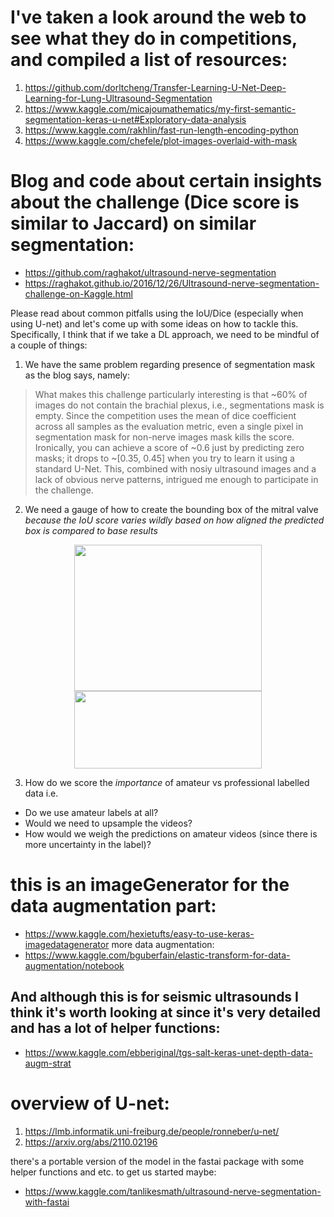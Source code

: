 

# I've taken a look around the web to see what they do in competitions, and compiled a list of resources:

1. https://github.com/dorltcheng/Transfer-Learning-U-Net-Deep-Learning-for-Lung-Ultrasound-Segmentation
2. https://www.kaggle.com/micajoumathematics/my-first-semantic-segmentation-keras-u-net#Exploratory-data-analysis
3. https://www.kaggle.com/rakhlin/fast-run-length-encoding-python
4. https://www.kaggle.com/chefele/plot-images-overlaid-with-mask

# Blog and code about certain insights about the challenge (Dice score is similar to Jaccard) on similar segmentation:
- https://github.com/raghakot/ultrasound-nerve-segmentation
- https://raghakot.github.io/2016/12/26/Ultrasound-nerve-segmentation-challenge-on-Kaggle.html

Please read about common pitfalls using the IoU/Dice (especially when using U-net) and let's come up with some ideas on how to tackle this. Specifically, I think that if we take a DL approach, we need to be mindful of a couple of things:
1. We have the same problem regarding presence of segmentation mask as the blog says, namely:
> What makes this challenge particularly interesting is that ~60% of images do not contain the brachial plexus, i.e., segmentations mask is empty. Since the competition uses the mean of dice coefficient across all samples as the evaluation metric, even a single pixel in segmentation mask for non-nerve images mask kills the score. Ironically, you can achieve a score of ~0.6 just by predicting zero masks; it drops to ~[0.35, 0.45] when you try to learn it using a standard U-Net. This, combined with nosiy ultrasound images and a lack of obvious nerve patterns, intrigued me enough to participate in the challenge.

2. We need a gauge of how to create the bounding box of the mitral valve *because the IoU score varies wildly based on how aligned the predicted box is compared to base results*

<p align="center">
  <img width="300" height="234" src="https://upload.wikimedia.org/wikipedia/commons/c/c7/Intersection_over_Union_-_visual_equation.png">
  <img width="300" height="124" src="https://upload.wikimedia.org/wikipedia/commons/e/e6/Intersection_over_Union_-_poor%2C_good_and_excellent_score.png">
</p>

3. How do we score the *importance* of amateur vs professional labelled data i.e.
  * Do we use amateur labels at all?
  * Would we need to upsample the videos?
  * How would we weigh the predictions on amateur videos (since there is more uncertainty in the label)? 
  

# this is an imageGenerator for the data augmentation part:
- https://www.kaggle.com/hexietufts/easy-to-use-keras-imagedatagenerator
more data augmentation:
- https://www.kaggle.com/bguberfain/elastic-transform-for-data-augmentation/notebook

## And although this is for seismic ultrasounds I think it's worth looking at since it's very detailed and has a lot of helper functions:
- https://www.kaggle.com/ebberiginal/tgs-salt-keras-unet-depth-data-augm-strat

# overview of U-net:
1. https://lmb.informatik.uni-freiburg.de/people/ronneber/u-net/
2. https://arxiv.org/abs/2110.02196

there's a portable version of the model in the fastai package with some helper functions and etc. to get us started maybe:
- https://www.kaggle.com/tanlikesmath/ultrasound-nerve-segmentation-with-fastai



